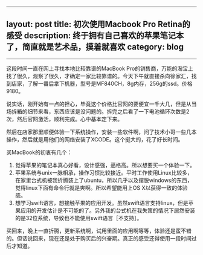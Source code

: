 ﻿
---
layout: post
title: 初次使用Macbook Pro Retina的感受
description: 终于拥有自己喜欢的苹果笔记本了，简直就是艺术品，摸着就喜欢
category: blog
---


---

这段时间一直在网上寻找本地比较靠谱的MacBook Pro的销售商，万能的淘宝上找了很久，观察了很久，才确定一家比较靠谱的。今天下午就直接杀向徐家汇，找到店家，了解一番后拿下机器，型号是MF840CH，8g内存，256g的ssd。价格9180。

说实话，刚开始有一点的担心，毕竟这个价格比官网的要便宜一千大几，但是从当场拆箱的细节来看，东西应该是没问题的。拆完之后看了一下电池循环次数是2次，然后官网激活，顺利完成。心中基本定下来。

然后在店家那里顺便体验一下系统操作，安装一些软件啊，问了技术小哥一些几本操作，然后就是用他们的网络安装了XCODE。这个挺大的，花了好长时间。

买MacBook的初衷有几个：

1. 觉得苹果的笔记本真心好看，设计感强，逼格高。所以想要买一个体验一下。
2. 苹果系统与unix一脉相承，操作习惯比较接近。平时工作使用Linux比较多，在家里台式机被我折腾装上了ubuntu，所以几乎以及摆脱windows的东西，觉得linux下面有命令行就是爽啊。所以希望能用上OS X以获得一致的体验感。
3. 想学习swift语言，想接触苹果的应用开发。虽然swift语言支持linux，但是苹果应用的开发估计是不可能的了。另外我的台式机在我失策的情况下居然安装的是32位系统，导致也不能使用swift语言［不支持］。

买回来，晚上一直折腾，更新系统啊，试用里面的应用啊等等，体验还是蛮不错的。但话说回来，现在还是处于购买后的兴奋期。真正的感受还得使用一段时间过后才知道。



